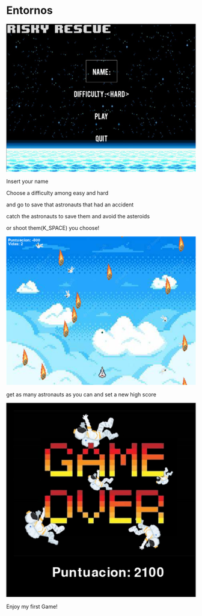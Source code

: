 # Entornos
![alt text](image.png)
<p>Insert your name</p>
<p>Choose a difficulty among easy and hard </p>
<p>and go to save that astronauts that had an accident</p>
<p>catch the astronauts to save them and avoid the asteroids</p>
<p>or shoot them(K_SPACE) you choose!</p>
<img src="image-1.png">
<p>get as many astronauts as you can and set a new high score</p>
<img src="image-2.png">
<p>Enjoy my first Game!</p>